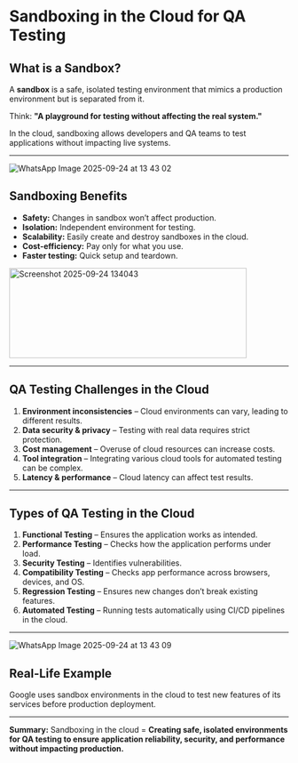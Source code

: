# Sandboxing in the Cloud for QA Testing

## What is a Sandbox?

A **sandbox** is a safe, isolated testing environment that mimics a production environment but is separated from it.

Think: **"A playground for testing without affecting the real system."**

In the cloud, sandboxing allows developers and QA teams to test applications without impacting live systems.

---


![WhatsApp Image 2025-09-24 at 13 43 02](https://github.com/user-attachments/assets/83baa38e-7f98-4710-a122-c379e3918b6c)



## Sandboxing Benefits

* **Safety:** Changes in sandbox won’t affect production.
* **Isolation:** Independent environment for testing.
* **Scalability:** Easily create and destroy sandboxes in the cloud.
* **Cost-efficiency:** Pay only for what you use.
* **Faster testing:** Quick setup and teardown.
 <img width="428" height="162" alt="Screenshot 2025-09-24 134043" src="https://github.com/user-attachments/assets/813386c1-bdfd-434f-b7a5-85b492e7afbd" />

---


## QA Testing Challenges in the Cloud

1. **Environment inconsistencies** – Cloud environments can vary, leading to different results.
2. **Data security & privacy** – Testing with real data requires strict protection.
3. **Cost management** – Overuse of cloud resources can increase costs.
4. **Tool integration** – Integrating various cloud tools for automated testing can be complex.
5. **Latency & performance** – Cloud latency can affect test results.

---

## Types of QA Testing in the Cloud

1. **Functional Testing** – Ensures the application works as intended.
2. **Performance Testing** – Checks how the application performs under load.
3. **Security Testing** – Identifies vulnerabilities.
4. **Compatibility Testing** – Checks app performance across browsers, devices, and OS.
5. **Regression Testing** – Ensures new changes don’t break existing features.
6. **Automated Testing** – Running tests automatically using CI/CD pipelines in the cloud.

---
![WhatsApp Image 2025-09-24 at 13 43 09](https://github.com/user-attachments/assets/63cee08d-c9fa-4f92-8d69-b9c65e552d9f)

## Real-Life Example

Google uses sandbox environments in the cloud to test new features of its services before production deployment.

---

**Summary:**
Sandboxing in the cloud = **Creating safe, isolated environments for QA testing to ensure application reliability, security, and performance without impacting production.**
